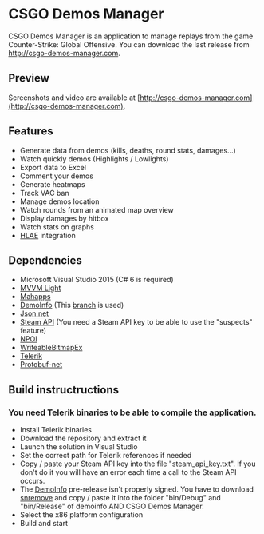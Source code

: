 # CSGO Demos Manager #

CSGO Demos Manager is an application to manage replays from the game Counter-Strike: Global Offensive.
You can download the last release from http://csgo-demos-manager.com.

## Preview ##

Screenshots and video are available at [http://csgo-demos-manager.com](http://csgo-demos-manager.com).

## Features ##
- Generate data from demos (kills, deaths, round stats, damages...)
- Watch quickly demos (Highlights / Lowlights)
- Export data to Excel
- Comment your demos
- Generate heatmaps
- Track VAC ban
- Manage demos location
- Watch rounds from an animated map overview
- Display damages by hitbox
- Watch stats on graphs
- [HLAE](https://github.com/ripieces/advancedfx/wiki/Half-Life-Advanced-Effects) integration

## Dependencies ##

* Microsoft Visual Studio 2015 (C# 6 is required)
* [MVVM Light](https://mvvmlight.codeplex.com/)
* [Mahapps](https://github.com/MahApps/MahApps.Metro)
* [DemoInfo](https://github.com/EHVAG/demoinfo) (This [branch](https://github.com/akiver/demoinfo/tree/csgodm) is used)
* [Json.net](https://github.com/JamesNK/Newtonsoft.Json)
* [Steam API](http://steamcommunity.com/dev) (You need a Steam API key to be able to use the "suspects" feature)
* [NPOI](https://github.com/tonyqus/npoi)
* [WriteableBitmapEx](http://writeablebitmapex.codeplex.com/)
* [Telerik](http://www.telerik.com/products/wpf/overview.aspx)
* [Protobuf-net](https://github.com/mgravell/protobuf-net)

## Build instructructions ##

### You need Telerik binaries to be able to compile the application.

* Install Telerik binaries
* Download the repository and extract it
* Launch the solution in Visual Studio
* Set the correct path for Telerik references if needed
* Copy / paste your Steam API key into the file "steam_api_key.txt". If you don't do it you will have an error each time a call to the Steam API occurs.
* The [DemoInfo](https://github.com/EHVAG/demoinfo) pre-release isn't properly signed. You have to download [snremove](http://www.nirsoft.net/dot_net_tools/strong_name_remove.html) and copy / paste it into the folder "bin/Debug" and "bin/Release" of demoinfo AND CSGO Demos Manager.
* Select the x86 platform configuration
* Build and start

